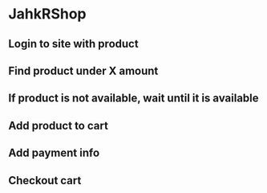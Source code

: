 # JahkRShop

## Login to site with product
## Find product under X amount
## If product is not available, wait until it is available
## Add product to cart
## Add payment info 
## Checkout cart

